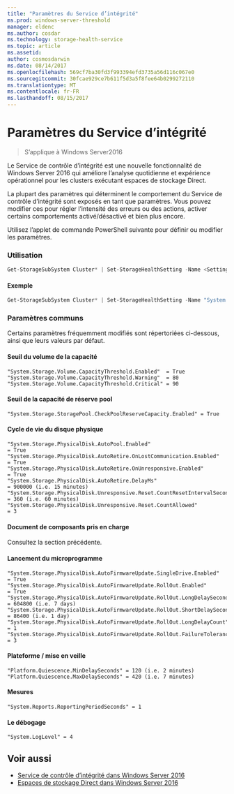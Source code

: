 ```yaml
---
title: "Paramètres du Service d’intégrité"
ms.prod: windows-server-threshold
manager: eldenc
ms.author: cosdar
ms.technology: storage-health-service
ms.topic: article
ms.assetid: 
author: cosmosdarwin
ms.date: 08/14/2017
ms.openlocfilehash: 569cf7ba30fd3f993394efd3735a56d116c067e0
ms.sourcegitcommit: 30fcae929ce7b611f5d3a5f8fee64b0299272110
ms.translationtype: MT
ms.contentlocale: fr-FR
ms.lasthandoff: 08/15/2017
---
```

# <a name="health-service-settings"></a>Paramètres du Service d’intégrité
> S’applique à Windows Server2016

Le Service de contrôle d’intégrité est une nouvelle fonctionnalité de Windows Server 2016 qui améliore l’analyse quotidienne et expérience opérationnel pour les clusters exécutant espaces de stockage Direct.

La plupart des paramètres qui déterminent le comportement du Service de contrôle d’intégrité sont exposés en tant que paramètres. Vous pouvez modifier ces pour régler l’intensité des erreurs ou des actions, activer certains comportements activé/désactivé et bien plus encore.

Utilisez l’applet de commande PowerShell suivante pour définir ou modifier les paramètres.

### <a name="usage"></a>Utilisation

```PowerShell
Get-StorageSubSystem Cluster* | Set-StorageHealthSetting -Name <SettingName> -Value <Value>  
```

#### <a name="example"></a>Exemple

```PowerShell
Get-StorageSubSystem Cluster* | Set-StorageHealthSetting -Name "System.Storage.Volume.CapacityThreshold.Warning" -Value 70
```

### <a name="common-settings"></a>Paramètres communs

Certains paramètres fréquemment modifiés sont répertoriées ci-dessous, ainsi que leurs valeurs par défaut.

#### <a name="volume-capacity-threshold"></a>Seuil du volume de la capacité

```
"System.Storage.Volume.CapacityThreshold.Enabled"  = True
"System.Storage.Volume.CapacityThreshold.Warning"  = 80
"System.Storage.Volume.CapacityThreshold.Critical" = 90
```

#### <a name="pool-reserve-capacity-threshold"></a>Seuil de la capacité de réserve pool

```
"System.Storage.StoragePool.CheckPoolReserveCapacity.Enabled" = True
```

#### <a name="physical-disk-lifecycle"></a>Cycle de vie du disque physique

```
"System.Storage.PhysicalDisk.AutoPool.Enabled"                             = True
"System.Storage.PhysicalDisk.AutoRetire.OnLostCommunication.Enabled"       = True
"System.Storage.PhysicalDisk.AutoRetire.OnUnresponsive.Enabled"            = True
"System.Storage.PhysicalDisk.AutoRetire.DelayMs"                           = 900000 (i.e. 15 minutes)
"System.Storage.PhysicalDisk.Unresponsive.Reset.CountResetIntervalSeconds" = 360 (i.e. 60 minutes)
"System.Storage.PhysicalDisk.Unresponsive.Reset.CountAllowed"              = 3
```

#### <a name="supported-components-document"></a>Document de composants pris en charge

Consultez la section précédente.

#### <a name="firmware-rollout"></a>Lancement du microprogramme

```
"System.Storage.PhysicalDisk.AutoFirmwareUpdate.SingleDrive.Enabled"       = True
"System.Storage.PhysicalDisk.AutoFirmwareUpdate.RollOut.Enabled"           = True
"System.Storage.PhysicalDisk.AutoFirmwareUpdate.RollOut.LongDelaySeconds"  = 604800 (i.e. 7 days)
"System.Storage.PhysicalDisk.AutoFirmwareUpdate.RollOut.ShortDelaySeconds" = 86400 (i.e. 1 day)
"System.Storage.PhysicalDisk.AutoFirmwareUpdate.RollOut.LongDelayCount"    = 1
"System.Storage.PhysicalDisk.AutoFirmwareUpdate.RollOut.FailureTolerance"  = 3
```

#### <a name="platform--quiescence"></a>Plateforme / mise en veille

```
"Platform.Quiescence.MinDelaySeconds" = 120 (i.e. 2 minutes)
"Platform.Quiescence.MaxDelaySeconds" = 420 (i.e. 7 minutes)
```

#### <a name="metrics"></a>Mesures

```
"System.Reports.ReportingPeriodSeconds" = 1
```

#### <a name="debugging"></a>Le débogage

```
"System.LogLevel" = 4
```

## <a name="see-also"></a>Voir aussi

- [Service de contrôle d’intégrité dans Windows Server 2016](health-service-overview.md)
- [Espaces de stockage Direct dans Windows Server 2016](../storage/storage-spaces/storage-spaces-direct-overview.md)
